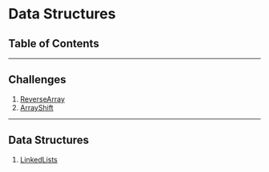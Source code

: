 # Data Structures
## Table of Contents
-----------------------------------------

## Challenges
1. [ReverseArray](challenges/reverse_array)
2. [ArrayShift](challenges/array_shift)

-----------------------------------------
## Data Structures
1. [LinkedLists](/data_structures/linked_lists)

